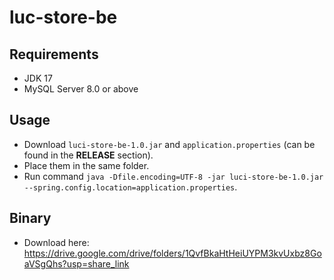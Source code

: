 # luc-store-be
## Requirements
- JDK 17
- MySQL Server 8.0 or above
## Usage
- Download `luci-store-be-1.0.jar` and `application.properties` (can be found in the **RELEASE** section).
- Place them in the same folder.
- Run command `java -Dfile.encoding=UTF-8 -jar luci-store-be-1.0.jar --spring.config.location=application.properties`.
## Binary
- Download here: https://drive.google.com/drive/folders/1QvfBkaHtHeiUYPM3kvUxbz8GoaVSgQhs?usp=share_link
